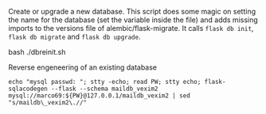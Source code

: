 Create or upgrade a new database.
This script does some magic on setting the name for the database (set the variable inside the file) and adds missing imports to the versions file of alembic/flask-migrate.
It calls `flask db init`, `flask db migrate` and `flask db upgrade`.

bash ./dbreinit.sh

Reverse engeneering of an existing database

```
echo "mysql passwd: "; stty -echo; read PW; stty echo; flask-sqlacodegen --flask --schema maildb_vexim2 mysql://marco69:${PW}@127.0.0.1/maildb_vexim2 | sed "s/maildb\_vexim2\.//"
```
